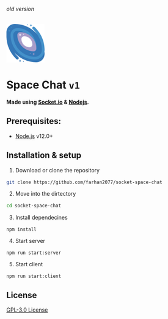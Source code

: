 _old version_

<br/>

<img height="100px" width="auto" src="space.png"/>

# Space Chat `v1`

<strong>Made using [Socket.io](https://socket.io/) & [Nodejs](https://nodejs.org/en/).</strong>

## Prerequisites:

- [Node.js]() v12.0+

## Installation & setup

1. Download or clone the repository

```sh
git clone https://github.com/farhan2077/socket-space-chat
```

2. Move into the dirtectory

```sh
cd socket-space-chat
```

3. Install dependecines

```
npm install
```

4. Start server

```
npm run start:server
```

5. Start client

```
npm run start:client
```

## License

[GPL-3.0 License](./LICENSE)
